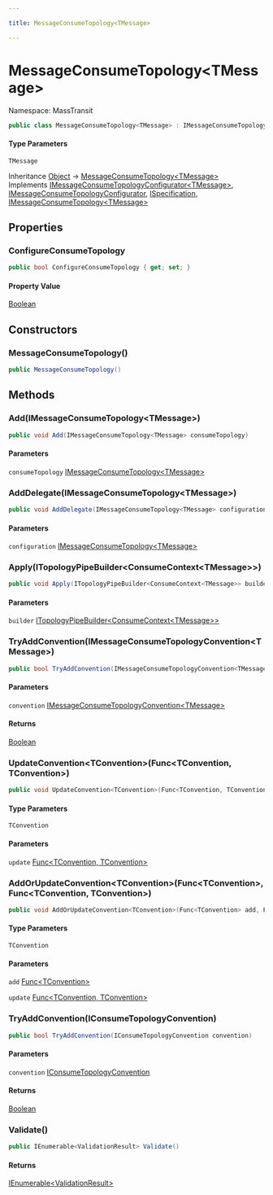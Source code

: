 ```yaml
---

title: MessageConsumeTopology<TMessage>

---
```


# MessageConsumeTopology\<TMessage\>

Namespace: MassTransit

```csharp
public class MessageConsumeTopology<TMessage> : IMessageConsumeTopologyConfigurator<TMessage>, IMessageConsumeTopologyConfigurator, ISpecification, IMessageConsumeTopology<TMessage>
```

#### Type Parameters

`TMessage`<br/>

Inheritance [Object](https://learn.microsoft.com/en-us/dotnet/api/system.object) → [MessageConsumeTopology\<TMessage\>](../masstransit/messageconsumetopology-1)<br/>
Implements [IMessageConsumeTopologyConfigurator\<TMessage\>](../../masstransit-abstractions/masstransit/imessageconsumetopologyconfigurator-1), [IMessageConsumeTopologyConfigurator](../../masstransit-abstractions/masstransit/imessageconsumetopologyconfigurator), [ISpecification](../../masstransit-abstractions/masstransit/ispecification), [IMessageConsumeTopology\<TMessage\>](../../masstransit-abstractions/masstransit/imessageconsumetopology-1)

## Properties

### **ConfigureConsumeTopology**

```csharp
public bool ConfigureConsumeTopology { get; set; }
```

#### Property Value

[Boolean](https://learn.microsoft.com/en-us/dotnet/api/system.boolean)<br/>

## Constructors

### **MessageConsumeTopology()**

```csharp
public MessageConsumeTopology()
```

## Methods

### **Add(IMessageConsumeTopology\<TMessage\>)**

```csharp
public void Add(IMessageConsumeTopology<TMessage> consumeTopology)
```

#### Parameters

`consumeTopology` [IMessageConsumeTopology\<TMessage\>](../../masstransit-abstractions/masstransit/imessageconsumetopology-1)<br/>

### **AddDelegate(IMessageConsumeTopology\<TMessage\>)**

```csharp
public void AddDelegate(IMessageConsumeTopology<TMessage> configuration)
```

#### Parameters

`configuration` [IMessageConsumeTopology\<TMessage\>](../../masstransit-abstractions/masstransit/imessageconsumetopology-1)<br/>

### **Apply(ITopologyPipeBuilder\<ConsumeContext\<TMessage\>\>)**

```csharp
public void Apply(ITopologyPipeBuilder<ConsumeContext<TMessage>> builder)
```

#### Parameters

`builder` [ITopologyPipeBuilder\<ConsumeContext\<TMessage\>\>](../../masstransit-abstractions/masstransit-configuration/itopologypipebuilder-1)<br/>

### **TryAddConvention(IMessageConsumeTopologyConvention\<TMessage\>)**

```csharp
public bool TryAddConvention(IMessageConsumeTopologyConvention<TMessage> convention)
```

#### Parameters

`convention` [IMessageConsumeTopologyConvention\<TMessage\>](../../masstransit-abstractions/masstransit-configuration/imessageconsumetopologyconvention-1)<br/>

#### Returns

[Boolean](https://learn.microsoft.com/en-us/dotnet/api/system.boolean)<br/>

### **UpdateConvention\<TConvention\>(Func\<TConvention, TConvention\>)**

```csharp
public void UpdateConvention<TConvention>(Func<TConvention, TConvention> update)
```

#### Type Parameters

`TConvention`<br/>

#### Parameters

`update` [Func\<TConvention, TConvention\>](https://learn.microsoft.com/en-us/dotnet/api/system.func-2)<br/>

### **AddOrUpdateConvention\<TConvention\>(Func\<TConvention\>, Func\<TConvention, TConvention\>)**

```csharp
public void AddOrUpdateConvention<TConvention>(Func<TConvention> add, Func<TConvention, TConvention> update)
```

#### Type Parameters

`TConvention`<br/>

#### Parameters

`add` [Func\<TConvention\>](https://learn.microsoft.com/en-us/dotnet/api/system.func-1)<br/>

`update` [Func\<TConvention, TConvention\>](https://learn.microsoft.com/en-us/dotnet/api/system.func-2)<br/>

### **TryAddConvention(IConsumeTopologyConvention)**

```csharp
public bool TryAddConvention(IConsumeTopologyConvention convention)
```

#### Parameters

`convention` [IConsumeTopologyConvention](../../masstransit-abstractions/masstransit-configuration/iconsumetopologyconvention)<br/>

#### Returns

[Boolean](https://learn.microsoft.com/en-us/dotnet/api/system.boolean)<br/>

### **Validate()**

```csharp
public IEnumerable<ValidationResult> Validate()
```

#### Returns

[IEnumerable\<ValidationResult\>](https://learn.microsoft.com/en-us/dotnet/api/system.collections.generic.ienumerable-1)<br/>

